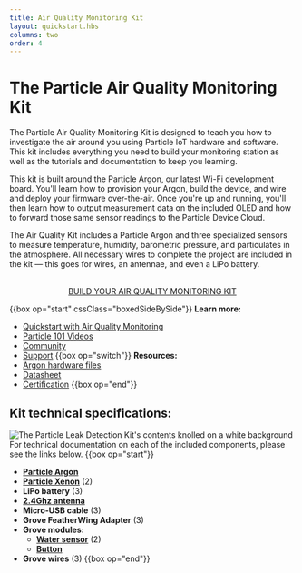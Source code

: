 ```yaml
---
title: Air Quality Monitoring Kit
layout: quickstart.hbs
columns: two
order: 4
---
```


# The Particle Air Quality Monitoring Kit


The Particle Air Quality Monitoring Kit is designed to teach you how to investigate the air around you using Particle IoT hardware and software. This kit includes everything you need to build your monitoring station as well as the tutorials and documentation to keep you learning. 

This kit is built around the Particle Argon, our latest Wi-Fi development board. You'll learn how to provision your Argon, build the device, and wire and deploy your firmware over-the-air. Once you're up and running, you'll then learn how to output measurement data on the included OLED and how to forward those same sensor readings to the Particle Device Cloud.

The Air Quality Kit includes a Particle Argon and three specialized sensors to measure temperature, humidity, barometric pressure, and particulates in the atmosphere. All necessary wires to complete the project are included in the kit — this goes for wires, an antennae, and even a LiPo battery. 

<div align="center">
<br />
<a href="/quickstart/aqmk-project/" target="_blank" class="button">BUILD YOUR AIR QUALITY MONITORING KIT</a>
</div>

{{box op="start" cssClass="boxedSideBySide"}}
**Learn more:**
- [Quickstart with Air Quality Monitoring](/quickstart/aqmk-project/)
- [Particle 101 Videos](https://www.youtube.com/playlist?list=PLIeLC6NIW2tKvC5W007j_PU-dxONK_ZXR)
- [Community](https://community.particle.io)
- [Support](https://support.particle.io/hc/)
  {{box op="switch"}}
  **Resources:**
- [Argon hardware files](https://github.com/particle-iot/argon)
- [Datasheet](/datasheets/wi-fi/argon-datasheet/)
- [Certification](/datasheets/certifications/certification)
  {{box op="end"}}

## Kit technical specifications:
![The Particle Leak Detection Kit's contents knolled on a white background](/assets/images/Leak-Detection-Kit-contents.jpg)
For technical documentation on each of the included components, please see the links below.
{{box op="start"}}
- **[Particle Argon](/argon/)**  
- **[Particle Xenon](/xenon/)** (2)
- **LiPo battery** (3)
- **[2.4Ghz antenna](/datasheets/wi-fi/argon-datasheet/#antenna)**
- **Micro-USB cable** (3)
- **Grove FeatherWing Adapter** (3)
- **Grove modules:**
  - **[Water sensor](https://www.seeedstudio.com/Grove-Water-Sensor-p-748.html)** (2)
  - **[Button](/datasheets/accessories/gen3-accessories/#button)** 
- **Grove wires** (3)
{{box op="end"}}
